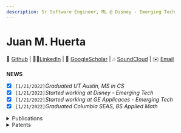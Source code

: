 ```yaml
---
description: Sr Software Engineer, ML @ Disney - Emerging Tech
---
```


# Juan M. Huerta

🐙 [Github](https://www.github.com) | 👨‍💻[LinkedIn](https://www.linkedin.com) | 📝 [GoogleScholar](https://www.google.com) | 🎶 [SoundCloud](https://www.soundcloud.com) | ✉️ [Email](https://www.gmail.com) \
\
**NEWS**

* [x] `[1/21/2022]`_Graduated UT Austin, MS in CS_
* [x] `[1/21/2022]`_Started working at Disney - Emerging Tech_&#x20;
* [x] `[1/21/2022]`_Started working at GE Applicaces - Emerging Tech_&#x20;
* [x] `[1/21/2022]`_Graduated Columbia SEAS, BS Applied Math_

<details>

<summary>Publications </summary>

Juan M. Huerta, Bo Liu, and Peter Stone. VaryNote: A Method to Automatically Vary the Number of Notes in Symbolic Music. In Proceedings of the 16th International Symposium on Computer Music, Multidisciplinary Research, page 98–109. November, 2023.

Juan M. Huerta and Munir Pirbhai. Exploring the potential of a multispectral-sensing system with automated machine learning for multiplex detection. IEEE Sensors Journal, 23(19):22600–22607, 2023

</details>

<details>

<summary>Patents</summary>

Absolutely, here's the list formatted with each item on a new line, with the link path included:

US20210230783A1 -- AutoWash/Dry (Automatically Selecting Optimum Cycle for a Given Load) - Filed Date: 23 Jan 2020 - [https://patents.google.com/patent/US20210230783A1](https://patents.google.com/patent/US20210230783A1)

US11692301B2 -- Artificial Intelligence (AI) Sound Dry - Filed Date: 3 Mar 2020 - [https://patents.google.com/patent/US11692301B2](https://patents.google.com/patent/US11692301B2)

WO2021175336A1 -- Artificial Intelligence (AI) Sound Wash - Filed Date: 16 Oct 2020 - [https://patents.google.com/patent/WO2021175336A1](https://patents.google.com/patent/WO2021175336A1)

US20220296033A1 -- Automatic Tea Dispensers for Personalized Tea Based on Body Vitals Signs - Filed Date: 17 Mar 2021 - [https://patents.google.com/patent/US20220296033A1](https://patents.google.com/patent/US20220296033A1)

US20220298722A1 -- Automatic Folding of Laundry Garments Using Artificial Intelligence - Filed Date: 16 Mar 2021 - [https://patents.google.com/patent/US20220298722A1](https://patents.google.com/patent/US20220298722A1)

US20220298721A1 -- Closet Recommendation System for Clothes Folding Machine - Filed Date: 16 Mar 2021 - [https://patents.google.com/patent/US20220298721A1](https://patents.google.com/patent/US20220298721A1)

US20230109252A1 -- Appliance Data to Predict Failure and User Behavior - Filed Date: 01 Oct 2021 - [https://patents.google.com/patent/US20230109252A1](https://patents.google.com/patent/US20230109252A1)

US20230228427A1 -- Automatic Stove-top Control Knob using Artificial Intelligence - Filed Date: 01 Oct 2021 - [https://patents.google.com/patent/US20230228427A1](https://patents.google.com/patent/US20230228427A1)

US20230122787A1 -- Offloading Model Inference from Home Appliance to Nearby Mobile Device - Filed Date: 16 Oct 2021 - [https://patents.google.com/patent/US20230122787A1](https://patents.google.com/patent/US20230122787A1)

</details>
